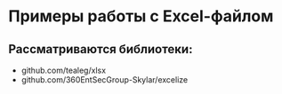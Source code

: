 # Примеры работы с Excel-файлом

## Рассматриваются библиотеки:

* github.com/tealeg/xlsx
* github.com/360EntSecGroup-Skylar/excelize
